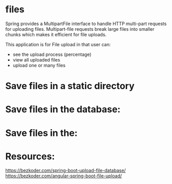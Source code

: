 # files
Spring provides a MultipartFile interface to handle HTTP multi-part requests for uploading files. Multipart-file requests break large files into smaller chunks which makes it efficient for file uploads.


This application is for File upload in that user can:

- see the upload process (percentage)
- view all uploaded files
- upload one or many files

# Save files in a static directory

# Save files in the database:

# Save files in the:

# Resources:
https://bezkoder.com/spring-boot-upload-file-database/
https://bezkoder.com/angular-spring-boot-file-upload/
